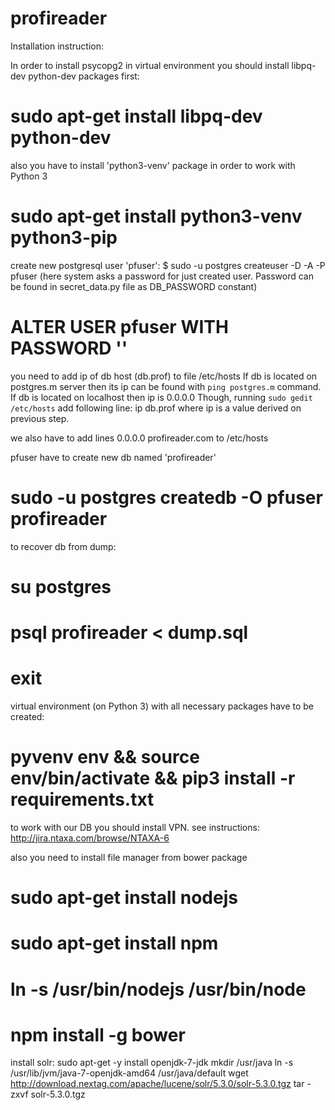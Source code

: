 # profireader
Installation instruction:


In order to install psycopg2 in virtual environment you should install
libpq-dev python-dev packages first:
# sudo apt-get install libpq-dev python-dev

also you have to install 'python3-venv' package in order to work with Python 3
# sudo apt-get install python3-venv python3-pip

create new postgresql user 'pfuser':
$ sudo -u postgres createuser -D -A -P pfuser
(here system asks a password for just created user. Password can be found in
secret_data.py file as DB_PASSWORD constant)
# ALTER USER pfuser WITH PASSWORD '<newpassword>'

you need to add ip of db host (db.prof) to file /etc/hosts
If db is located on postgres.m server then its ip can be found with
`ping postgres.m` command. If db is located on localhost then ip is 0.0.0.0
Though, running `sudo gedit /etc/hosts` add following line:
ip    db.prof
where ip is a value derived on previous step.

we also have to add lines
0.0.0.0    profireader.com
to /etc/hosts

pfuser have to create new db named 'profireader'
# sudo -u postgres createdb -O pfuser profireader

to recover db from dump:
# su postgres
# psql profireader < dump.sql
# exit

virtual environment (on Python 3) with all necessary packages have to be created:
# pyvenv env && source env/bin/activate && pip3 install -r requirements.txt

to work with our DB you should install VPN. see instructions:
http://jira.ntaxa.com/browse/NTAXA-6

also you need to install file manager from bower package
# sudo apt-get install nodejs
# sudo apt-get install npm
# ln -s /usr/bin/nodejs /usr/bin/node
# npm install -g bower

install solr:
sudo apt-get -y install openjdk-7-jdk
mkdir /usr/java
ln -s /usr/lib/jvm/java-7-openjdk-amd64 /usr/java/default
wget http://download.nextag.com/apache/lucene/solr/5.3.0/solr-5.3.0.tgz
tar -zxvf solr-5.3.0.tgz



